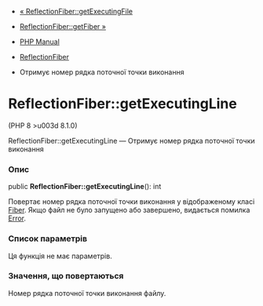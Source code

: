 - [«
ReflectionFiber::getExecutingFile](reflectionfiber.getexecutingfile.md)
- [ReflectionFiber::getFiber »](reflectionfiber.getfiber.md)

- [PHP Manual](index.md)
- [ReflectionFiber](class.reflectionfiber.md)
- Отримує номер рядка поточної точки виконання

# ReflectionFiber::getExecutingLine

(PHP 8 \>u003d 8.1.0)

ReflectionFiber::getExecutingLine — Отримує номер рядка поточної точки
виконання

### Опис

public **ReflectionFiber::getExecutingLine**(): int

Повертає номер рядка поточної точки виконання у відображеному класі
[Fiber](class.fiber.md). Якщо файл не було запущено або завершено,
видається помилка [Error](class.error.md).

### Список параметрів

Ця функція не має параметрів.

### Значення, що повертаються

Номер рядка поточної точки виконання файлу.
